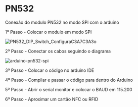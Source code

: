 # PN532
Conexão do modulo PN532 no modo SPI com o arduino


1º Passo - Colocar o modulo em modo SPI

![PN532_DIP_Switch_ConfiguraC3A7C3A3o](https://github.com/Ch1cro/PN532/assets/120192957/72cf1eb0-fc50-4465-8da6-5164898ceab2)


2º Passo - Conectar os cabos seguindo o diagrama

![arduino-pn532-spi](https://github.com/Ch1cro/PN532/assets/120192957/47e7b713-532b-4a47-9545-e093f4314587)

3º Passo - Colocar o código no arduino IDE

4º Passo - Compilar e passar o código para dentro do Arduino

5º Passo - Abrir o serial monitor e colocar o BAUD em 115.200

6º Passo - Aproximar um cartão NFC ou RFID

